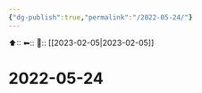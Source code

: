```yaml
---
{"dg-publish":true,"permalink":"/2022-05-24/"}
---
```



⬆::
⬅::
📅:: [[2023-02-05\|2023-02-05]] 

# 2022-05-24


